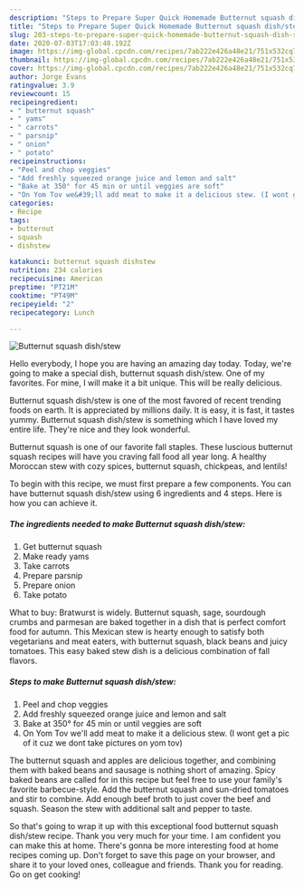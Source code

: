 ```yaml
---
description: "Steps to Prepare Super Quick Homemade Butternut squash dish/stew"
title: "Steps to Prepare Super Quick Homemade Butternut squash dish/stew"
slug: 203-steps-to-prepare-super-quick-homemade-butternut-squash-dish-stew
date: 2020-07-03T17:03:48.192Z
image: https://img-global.cpcdn.com/recipes/7ab222e426a48e21/751x532cq70/butternut-squash-dishstew-recipe-main-photo.jpg
thumbnail: https://img-global.cpcdn.com/recipes/7ab222e426a48e21/751x532cq70/butternut-squash-dishstew-recipe-main-photo.jpg
cover: https://img-global.cpcdn.com/recipes/7ab222e426a48e21/751x532cq70/butternut-squash-dishstew-recipe-main-photo.jpg
author: Jorge Evans
ratingvalue: 3.9
reviewcount: 15
recipeingredient:
- " butternut squash"
- " yams"
- " carrots"
- " parsnip"
- " onion"
- " potato"
recipeinstructions:
- "Peel and chop veggies"
- "Add freshly squeezed orange juice and lemon and salt"
- "Bake at 350° for 45 min or until veggies are soft"
- "On Yom Tov we&#39;ll add meat to make it a delicious stew. (I wont get a pic of it cuz we dont take pictures on yom tov)"
categories:
- Recipe
tags:
- butternut
- squash
- dishstew

katakunci: butternut squash dishstew 
nutrition: 234 calories
recipecuisine: American
preptime: "PT21M"
cooktime: "PT49M"
recipeyield: "2"
recipecategory: Lunch

---
```



![Butternut squash dish/stew](https://img-global.cpcdn.com/recipes/7ab222e426a48e21/751x532cq70/butternut-squash-dishstew-recipe-main-photo.jpg)

Hello everybody, I hope you are having an amazing day today. Today, we're going to make a special dish, butternut squash dish/stew. One of my favorites. For mine, I will make it a bit unique. This will be really delicious.

Butternut squash dish/stew is one of the most favored of recent trending foods on earth. It is appreciated by millions daily. It is easy, it is fast, it tastes yummy. Butternut squash dish/stew is something which I have loved my entire life. They're nice and they look wonderful.

Butternut squash is one of our favorite fall staples. These luscious butternut squash recipes will have you craving fall food all year long. A healthy Moroccan stew with cozy spices, butternut squash, chickpeas, and lentils!


To begin with this recipe, we must first prepare a few components. You can have butternut squash dish/stew using 6 ingredients and 4 steps. Here is how you can achieve it.

<!--inarticleads1-->

##### The ingredients needed to make Butternut squash dish/stew:

1. Get  butternut squash
1. Make ready  yams
1. Take  carrots
1. Prepare  parsnip
1. Prepare  onion
1. Take  potato


What to buy: Bratwurst is widely. Butternut squash, sage, sourdough crumbs and parmesan are baked together in a dish that is perfect comfort food for autumn. This Mexican stew is hearty enough to satisfy both vegetarians and meat eaters, with butternut squash, black beans and juicy tomatoes. This easy baked stew dish is a delicious combination of fall flavors. 

<!--inarticleads2-->

##### Steps to make Butternut squash dish/stew:

1. Peel and chop veggies
1. Add freshly squeezed orange juice and lemon and salt
1. Bake at 350° for 45 min or until veggies are soft
1. On Yom Tov we&#39;ll add meat to make it a delicious stew. (I wont get a pic of it cuz we dont take pictures on yom tov)


The butternut squash and apples are delicious together, and combining them with baked beans and sausage is nothing short of amazing. Spicy baked beans are called for in this recipe but feel free to use your family&#39;s favorite barbecue-style. Add the butternut squash and sun-dried tomatoes and stir to combine. Add enough beef broth to just cover the beef and squash. Season the stew with additional salt and pepper to taste. 

So that's going to wrap it up with this exceptional food butternut squash dish/stew recipe. Thank you very much for your time. I am confident you can make this at home. There's gonna be more interesting food at home recipes coming up. Don't forget to save this page on your browser, and share it to your loved ones, colleague and friends. Thank you for reading. Go on get cooking!
